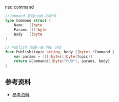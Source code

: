 <!-- ---
title: nsq command
date: 2018-08-27 12:44:57
category: language, go, nsq
--- -->

nsq command

```go
//Command 发往nsqd 的命令
type Command struct {
	Name   []byte
	Params [][]byte
	Body   []byte
}
```

```go
// Publish 创建一条 PUB cmd
func Publish(topic string, body []byte) *Command {
	var params = [][]byte{[]byte(topic)}
	return &Command{[]byte("PUB"), params, body}
}
```

## 参考资料

- [参考资料](#%E5%8F%82%E8%80%83%E8%B5%84%E6%96%99)